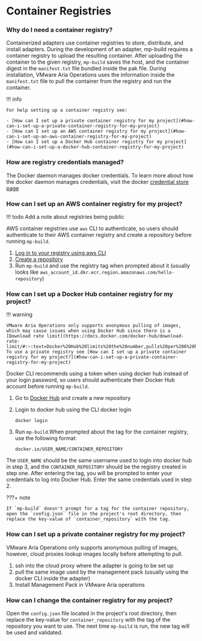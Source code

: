 # Container Registries


### Why do I need a container registry?

Containerized adapters use container registries to store, distribute, and install adapters. During the development of an
adapter, mp-build requires a container registry to upload the resulting container. After uploading the container to the
given registry, `mp-build` saves the host, and the container digest in the `manifest.txt` file bundled inside the pak
file. During installation, VMware Aria Operations uses the information inside the `manifest.txt` file to pull the
container from the registry and run the container.

!!! info

    For help setting up a container registry see:

    - [How can I set up a private container registry for my project](#how-can-i-set-up-a-private-container-registry-for-my-project)
    - [How can I set up an AWS container registry for my project](#how-can-i-set-up-an-aws-container-registry-for-my-project)
    - [How can I set up a Docker Hub container registry for my project](#how-can-i-set-up-a-docker-hub-container-registry-for-my-project)

### How are registry credentials managed?

The Docker daemon manages docker credentials. To learn more about how the docker daemon manages credentials,
visit the docker [credential store page](https://docs.docker.com/engine/reference/commandline/login/#credentials-store)

### How can I set up an AWS container registry for my project?

!!! todo
    Add a note about registries being public

AWS container registries use `aws` CLI to authenticate, so users should authenticate to their AWS container registry and create a repository before
running `mp-build`.

1. [Log in to your registry using aws CLI](https://docs.aws.amazon.com/AmazonECR/latest/userguide/getting-started-cli.html#cli-authenticate-registry)
2. [Create a repository](https://docs.aws.amazon.com/AmazonECR/latest/userguide/getting-started-cli.html#cli-create-repository:~:text=your%20default%20registry-,Step%203%3A%20Create%20a%20repository,-Step%204%3A%20Push)
3. Run `mp-build` and use the registry tag when prompted about it (usually looks like `aws_account_id.dkr.ecr.region.amazonaws.com/hello-repository`)

### How can I set up a Docker Hub container registry for my project?

!!! warning

    VMware Aria Operations only supports anonymous pulling of images, which may cause issues when using Docker Hub since there is a [Download rate limit](https://docs.docker.com/docker-hub/download-rate-limit/#:~:text=Docker%20Hub%20limits%20the%20number,pulls%20per%206%20hour%20period). To use a private registry see [How can I set up a private container registry for my project?](#how-can-i-set-up-a-private-container-registry-for-my-project)

Docker CLI recommends using a token when using docker hub instead of your login password, so users should authenticate their Docker Hub account before running `mp-build`.

1. Go to [Docker Hub](https://hub.docker.com/repository/create?) and create a new repository
2. Login to docker hub using the CLI docker login

    ```{ .shell .copy}
    docker login
    ```

3. Run `mp-build`.When prompted about the tag for the container registry, use the following format:

    ``` {.shell .copy}
    docker.io/USER_NAME/CONTAINER_REPOSITORY
    ```
The `USER_NAME` should be the same username used to login into docker hub in step 3, and the `CONTAINER_REPOSITORY` should be the registry created in step one.
After entering the tag, you will be prompted to enter your credentials to log into Docker Hub. Enter the same credentials used in step 2.

???+ note

    If `mp-build` doesn't prompt for a tag for the container repository, open the `config.json` file in the project's root directory, then replace the key-value of `container_repository` with the tag.


### How can I set up a private container registry for my project?

VMware Aria Operations only supports anonymous pulling of images, however, cloud proxies lookup images locally before attempting to pull.

1. ssh into the cloud proxy where the adapter is going to be set up
2. pull the same image used by the management pack (usually using the docker CLI inside the adapter)
3. Install Management Pack in VMware Aria operations

### How can I change the container registry for my project?

Open the `config.json` file located in the project's root directory, then replace the key-value for `container_repository` with the tag of the
repository you want to use. The next time `mp-build` is run, the new tag will be used and validated.

